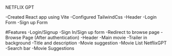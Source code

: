 NETFLIX GPT

-Created React app using Vite
-Configured TailwindCss
-Header
-Login Form
-Sign up Form





#Features
-Login/Signup
    -Sign In/Sign up form
    -Redirect to browse page
-Browse Page (After authentication)
    -Header
    -Main movie
        -Trailer in background
        -Title and description
        -Movie suggestion
            -Movie List
NetflixGPT
-Search bar
-Movie Suggestions